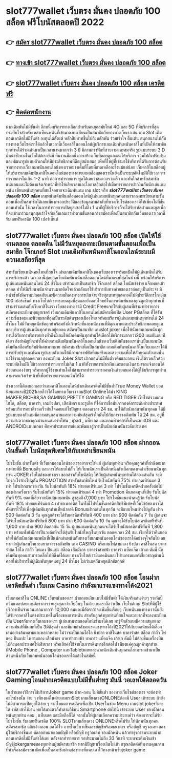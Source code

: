 # slot777wallet เว็บตรง มั่นคง ปลอดภัย 100 สล็อต  ฟรีโบนัสตลอดปี 2022

## 👉 [สมัคร slot777wallet เว็บตรง มั่นคง ปลอดภัย 100 สล็อต](https://slot777wallet.com/)
## 👉 [ทางเข้า slot777wallet เว็บตรง มั่นคง ปลอดภัย 100 สล็อต](https://slot777wallet.com/)
## 👉 [slot777wallet เว็บตรง มั่นคง ปลอดภัย 100 สล็อต เครดิตฟรี](https://slot777wallet.com/)
## 👉 [ติดต่อพนักงาน](https://slot777wallet.com/)


ฝากเดิมพันไม่มีขั้นต่ำ  อีกหนึ่งบริการทางเลือกสำหรับคนยุคสมัยใหม่ 4G และ 5G ที่มีบริการที่สุดประทับใจสำหรับเหล่าเซียนพนันที่เข้ามาลงทะเบียนเป็นสมาชิกกับทางทางเว็บเราเล่น เกม Slot  เติมถอนเครดิตไม่มีขั้นต่ำ ลงทุนได้ตั้งแต่ หลักสิบบาทขึ้นไปถึงหลักพัน ร่วมเร้าใจ ตื่นเต้น สนุกสนานไปกับทางทางเว็บไซต์เราได้แล้วในเวลานี้เว็บคาสิโนออนไลน์ผู้บริการเกมเดิมพันพนันคาสิโนที่เปิดให้สมาชิกทุกท่านได้ร่วมเล่นมาเป็นเวลานานมากกว่า 3 ปี มีภาพกราฟิกที่สวยงามและสมจริง รูปแบบระบบ 3 D
มิหนำซ้ำทางในเว็บไซต์เรายังมี ทีมงานมือหนึ่งการสร้างเว็บที่คอยดูแลและให้บริการ  รวมไปถึงปรับปรุงและพัฒนารูปแบบตัวเกมให้มีประสิทธิภาพที่ดีอยู่สม่ำเสมอ เพื่อที่ให้ผู้ที่เข้ามาใช้บริการได้รับการต้อนรับจากทางทางเว็บเกมพนันออนไลน์ของเราอย่างเต็มที่โดยที่ขาดเหลืออะไรแม้แต่น้อย เว็บคาสิโนสล็อตผู้ให้บริการเกมเดิมพันคาสิโนออนไลน์ของทางค่ายเกมสล็อตของเรานั้นยังเป็นระบบอัตโนมัติใช้เวลาการทำรายการไม่เกิน 1-2 นาที ต่อการทำรายการ พูดได้เลยว่าสะดวกรวดเร็ว และทันใจสำหรับสมาชิกแน่นอนและไม่ต้องแจ้งเจ้าหน้าที่ทำให้เสียเวลาและโอกาสอีกต่อไปเมื่อทำรายการฝากงินกับนักเล่นเกมพนัน
เซียนพนันทุกคนที่สนใจอยากจะเดิมพันเกม เกม slot  หรือ ***slot777wallet เว็บตรง มั่นคง ปลอดภัย 100 สล็อต*** เกมพนันเดิมพันสล็อตออนไลน์ผู้เล่นเกมพนันทุกคนสามารถลงทะเบียนตามขั้นตอนเพื่อเป็นสมาชิกได้เลยเพียงกรอกประวัติและข้อมูลตามลำดับที่ทางเว็บไซต์ของเรามีให้เพียงไม่กี่ขั้นตอนเท่านั้น ใช้เวลาในการทำรายการเปิดยูสเซอร์ไม่ถึง 1 นาทีผู้ใช้บริการก็จะได้รับรหัสผ่านและยูสเพื่อที่จะเข้ามาร่วมสนุกสุดเร้าใจกับเว็บเกมเราทำตามขั้นตอนการสมัครเพื่อเป็นสมาชิกกับเว็บของเราเวลานี้รับเลยฟรีเครดิต 100 เปอร์เซ็นต์ 

## slot777wallet เว็บตรง มั่นคง ปลอดภัย 100 สล็อต เปิดให้ใช้งานตลอด ตลอดคืน ไม่มีวันหยุดลงทะเบียนตามขั้นตอนเพื่อเป็นสมาชิก โจ๊กเกอร์ Slot เกมเดิมพันพนันคาสิโนออนไลน์ระบบมีความเสถียรที่สุด 

สำหรับเซียนพนันคนไหนที่สนใจ เล่นเกมเดิมพันคาสิโนของเว็บของเราพร้อมเปิดให้ผู้เล่นพนันได้รับการบริการแล้ว ณ เวลานี้สุดยอดเว็บเดิมพันพนันสล็อตออนไลน์ที่มาแรงที่สุดในช่วงนี้ พร้อมให้บริการผู้เล่นเกมพนันออนไลน์ 24 ชั่วโมง เข้าร่วมมาเป็นสมาชิก โจ๊กเกอร์ สล็อต โบนัสเข้าง่าย แจ็กพอตเข้าตลอด ทำให้มีเซียนพนันจำนวนมากติดใจแล้วกลับมาใช้บริการกับทางค่ายของเราต่ออยู่เป็นประจำ มิหนำซ้ำยังมีความปลอดภัยและมีความมั่นคงทางการเงินจ่ายจริงทุกบาททุกสตางค์ไม่มีประวัติการโกงเงิน 100 เปอร์เซ็นต์ ทางเว็บไซต์เราครอบคลุมที่สุดและยังตอบโจทย์ในการเดิมพันของคุณลูกค้าทุกท่านที่เข้ามาร่วมเล่นกับเว็บคาสิโนเรา
เว็บของทางเรามี Credit Freeแจกให้กับผู้เล่นที่เข้ามาทำรายการสมัครลงทะเบียนทุกยูสเซอร์ เว็บเกมเดิมพันคาสิโนออนไลน์สมัครเพื่อเปิด User PGสล็อต ที่ได้รับความชื่นชอบและนิยมมากที่สุดเป็นระดับต้นๆของเมืองไทย พร้อมบริการผู้เล่นเกมพนันทุกท่านได้ 24 ชั่วโมง ไม่มีวันหยุดนักขัตฤกษ์พร้อมยังมีเจ้าหน้าที่และพนักงานที่มีคุณภาพและประสิทธิภาพคอยดูแลและบริการผู้เล่นพนันทุกท่านอยู่ตลอด สมัครเป็นสมาชิก เกมslot joker เพื่อให้นักเล่นเกมพนันทุกท่านได้รับการบริการอย่างทั่วถึงมีเกมให้นักเดิมพันทุกท่านได้เลือกใช้บริการมากกว่า200 เกมกันเลยทีเดียว
สิ่งสำคัญที่จะทำให้ค่ายเกมเดิมพันพนันคาสิโนออนไลน์ของเว็บเดิมพันของเรานั้นเป็นเกมพนันเดิมพันสล็อตรับสิทธิพิเศษมากมาย สมัครสมาชิกเพื่อเป็นสมาชิก  เกมเดิมพันพนันคาสิโนเว็บเกมเราได้มีการปรับปรุงและพัฒนารูปแบบตัวเกมให้มีภาพกราฟฟิกที่สมจริงและสวยงามเพื่อให้ลักษณะตัวเกมนั้นน่าใช้งานอยู่ตลอดเวลา ลงทะเบียน Joker Slot ฝากถอนไม่มีขั้นต่ำ เติมและถอน เงินได้รวดเร็วด้วยระบบอัตโนมัติ ใช้เวลาการทำรายการไม่เกิน 1 นาทีทั้งรายการฝากเงินและถอนเงินสามารถแจ้งถอนได้ด้วยตนเองง่ายๆ หรือหากผู้ใช้งานท่านใดไม่สามารถทำรายการถอนเงินด้วยตนเองได้ผู้ใช้บริการทุกท่านสามารถแจ้งเจ้าหน้าที่เพื่อทำรายการถอนเงินให้ได้

ช่วงเวลานี้ต้องบอกเลยว่าเกมคาสิโนออนไลน์ฝากเติมเครดิตไม่มีขั้นต่ำTrue Money Wallet ยอดนิยมมาแรงปี2021เลยก็ว่าได้โดยทางเว็บเรา เกมSlot Onlineได้นำ  KING MAKER,RICH88,SA GAMING,PRETTY GAMING หรือ RED TIGER เว็บไซต์รวมเกมไฮโล, สล็อต, บาคาร่า, เกมยิงปลา, เสือมังกร และรูเล็ต ที่ได้การเชื่อมั่นจากองค์กรระดับต่างประเทศ พร้อมบริการอย่าดีรวดเร็วทันใจคอยแก้ไขปัญหา ตลอดเวลา 24 ชม. มาให้กับนักเล่นพนันทุกคน ได้มีรูปแบบของตัวเกมมีความสนุกสนานและความมันส์สุดเร้าใจมันไปกับการวางเดิมพัน ได้ 24 ชม. อยู่ที่ความสะดวกของคุณผ่านบนสมาร์ทโฟน , ipad , แท็บเลต และคอมพิวเตอร์ที่เป็นระบบIOS และ ANDROIDแบบพกพา ศึกษาประสบการณ์และพัฒนาสู่การเป็นนักเล่นพนันระดับประเทศ

## slot777wallet เว็บตรง มั่นคง ปลอดภัย 100 สล็อต ฝากถอนเงินขั้นต่ำ โบนัสสุดพิเศษให้กับเหล่าเซียนพนัน

โปรโมชั่น ฝากขั้นต่ำ ที่เว็บเกมออนไลน์ของเราอยากจะให้แก่  ผู้เล่นทุกท่าน หรือคุณลูกค้าที่กำลังอยากหาค่ายที่มี Bonusดีๆ และการให้แบบไม่กั๊ก ให้เว็บพนันเราเป็นอีกหนึ่งตัวเลือกของเหล่าเซียนพนันทุกท่าน JOKER เว็บไซต์ของทางเรา ขอกล่าวกับโบนัสดีๆ ให้กับผู้เล่นพนันทุกท่านได้ลองเล่นกัน จะมีโปรอะไรบ้างไปดูกัน
 PROMOTION สำหรับสมาชิกใหม่ รับโบนัสทันที 75% ทำยอดเทิร์นแค่ 3 เท่า
โปรฝากแรกของวัน รับโบนัสทันที 18% ทำยอดเทิร์นแค่ 3 เท่า
โปรโมชั่นเครดิตฝากครั้งต่อไปของฝากครั้งแรก รับโบนัสทันที 15% ทำยอดเทิร์นแค่ 4 เท่า
 Promotion คืนยอดทุนที่เสีย รับโบนัสทันที 9% ยอดที่เสียจากนักเล่นเกมพนัน สูงสุดถึง7,000 บาท
โปรโมชั่นแนะนำคนรู้จัก รับโบนัสทันที 18% ทำยอดเทิร์นแค่ 4 เท่าของเครดิต
ในทั้งนี้โปรโมชั่นเครดิตสิทธิพิเศษที่เว็บไซต์ของเราได้คัดสรรไว้ให้เพื่อผู้เดิมพันทุกท่านที่หน้าตาดี Bonusฝากเล่นในทุกวัน จะมีแบบไหนบ้างไปดูกัน
ฝาก 500 ติดต่อกัน 3 วัน คุณลูกค้าจะได้รับเครดิตฟรีทันที 400 บาท
ฝาก 900 ติดต่อกัน 7 วัน ผู้เล่นจะได้รับโบนัสเครดิตฟรีทันที 800 บาท
ฝาก 600 ติดต่อกัน 10 วัน คุณจะได้รับโบนัสเครดิตฟรีทันที 1,600 บาท
ฝาก 900 ติดต่อกัน 15 วัน ผู้เล่นเกมพนันทุกคนจะได้รับโบนัสเครดิตฟรีทันที 1,800 บาท
พร้อมทั้งยังมีการปั่นวงล้อที่จะได้ลุ้นรับโบนัสใหญ่ในทุกวัน ตลอดเวลา 24 ชม. เรียกได้ว่าคืนยอดเสียให้กับนักเล่นเกมพนันที่เป็นนักเล่นพนันกับทางเว็บเกมพนันออนไลน์ของเราได้อย่างจุใจกันไปเลย หากว่าผู้เล่นสนใจและอยากจะวางเดิมพัน เกม CASINO หรือเกมไพ่สามกอง  ยิงปลา คาสิโนสด บาคาร่าสด ไฮโล กำถั่ว ไพ่แคง ปั่นแปะ สล็อต เสือมังกร บาคาร่าสายฟ้า บาคาร่า แบ็คแจ๊ค เก้าเก ดัมมี่ นักเดิมพันทุกคนสามารถคลิ๊กไปที่ลิ้งค์ได้เลย ทางเว็บไซต์เรามีแอดมินและโปรแกรมเมอร์เชี่ยวชาญด้านนี้คอยให้บริการให้ผู้เดิมพันทุกคนอยู่ 24 ชั่วโมง ไม่เว้นแต่วันหยุดนักขัตฤกษ์

## slot777wallet เว็บตรง มั่นคง ปลอดภัย 100 สล็อต โอนฝากเครดิตขั้นต่ำ  เว็บเกม Casino กำลังมาแรงแซงทางโค้ง2021

เว็บเกมคาสิโน ONLINE เว็บพนันของเรา ฝากถอนเงินแบบไม่มีขั้นต่ำ ได้เงินจริงเล่นง่ายๆ รางวัลบิ๊กวินแตกบ่อยและอัตราการจ่ายสูงสุดกว่าเว็บอื่นๆ ในค่ายเกมเราถือว่าเป็น เว็บไซต์เกม Slotที่มีผู้ใช้บริการเป็นจำนวนมากมากกว่า 10,000 คนและมีอัตราว่าจะเพิ่มขึ้นเรื่อยๆ เว็บพนันของทางเรานั้นยังได้รับจากคาสิโนต่างประเทศในเรื่องของการพนัน สำหรับลูกค้าทุกท่านที่สนใจและอยากที่จะลงทะเบียนเปิด Userกับทางเว็บเกมของเรา ผู้เล่นสามารถแอดไลน์เข้ามาได้เลย
	มารู้จักตัวเกมมีความสนุกและความมันส์ที่มีเกมที่เป็น 3มิติสุดล้ำ และมีเกมกำลังมาแรงแซงทางโค้งปี2021ให้กับยอดนิยมได้เลือกเล่นอย่างล้นหลามและหลากหลาย  ไม่ว่าจะเป็นเกมไฮโล ยิงปลา คาสิโนสด บาคาร่าสด สล็อต กำถั่ว ไพ่แคง ปั่นแปะ ไพ่สามกอง เสือมังกร บาคาร่าสายฟ้า บาคาร่า แบ็คแจ๊ค เก้าเก ดัมมี่ ไม่ต้องขึ้นเครื่องบินไปถึงนอกประเทศให้เสียเวลา หรือเสียค่าใช้จ่ายในการเดินทางอีกต่อไป เพียงแค่คุณลูกค้าทุกท่านมีMobile Phone , Computer และTabletพกพาสะดวกนักเดิมพันทุกคนก็สามารถเข้ามาเป็นส่วนหนึ่งกับเว็บเกมพนันออนไลน์ของเราได้แล้วในสมัยนี้

## slot777wallet เว็บตรง มั่นคง ปลอดภัย 100 สล็อต Joker Gamingโอนฝากเครดิตแบบไม่มีขั้นต่ำทรู มันนี่ วอเลทได้ตลอดวัน

ในส่วนของวิธีการใช้บริการJoker game ฝาก-ถอน ไม่มีขั้นต่ำ ของทางเว็บไซต์ของเรา จะต้องทำอะไรบ้างนั้น ง่าย ๆ เพียงแค่ในค่ายเกมเราSlot เกมเสี่ยงดวงONLONEต้องมี User เข้าระบบ ถ้ายังไม่มีสามารถเปิดยูสได้ง่าย ๆ จากโหมดการสมัครเพื่อเปิด Userในช่อง Menu เกมslot jokerจึงจะได้ รหัส เข้าใช้งาน พอได้มาแล้วก็ทำตามวิธีบน Smartphone  ต่อไปนี้
เข้าระบบ User  ของนักเล่นพนันทุกท่าน คอม , แท็บเลต และมือถือก็ได้
จากนั้นให้ผู้เล่นเลือกความประสงค์ว่า ต้องการจะได้รับโปรโมชั่น รับเลยฟรีเครดิต 100% SLOTเกมเสี่ยงดวง ONLONEหรือไม่รับ
ให้นักพนันทุกคนสมัครสมาชิก คลิกฝากถอน ออโต้ไว ภาพในเว็บจะขึ้นเลขบัญชีพร้อมธนาคาร หรือบัญชี ทรูวอเลท ของผู้ให้บริการขึ้นมา
คัดลอกหมายเลขบัญชี หรือบัญชี  ทรูวอเลท ของนักพนัน แล้วทำธุรกรรมระบบฝากถอนเครดิตไม่มีขั้นต่ำได้เลย
หลังจากทำรายการ รอประมาณไม่ถึง 33 วินาที ระบบจะเติมเงินเข้าบัญชีjokergameของทุกท่านผู้สมัครสมาชิก
หากมีปัญหาเรื่องเงินไม่เข้า กรุณาติดต่อทีมงานคุณภาพ ที่ทำเรื่องสมัครสมาชิกเพื่อเป็นสมาชิกผ่านช่องทางที่แนบเอาไว้ทางหน้าเว็บjoker game


